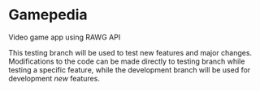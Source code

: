 # Gamepedia
Video game app using RAWG API


This testing branch will be used to test new features and major changes.
Modifications to the code can be made directly to testing branch while testing a specific feature,
while the development branch will be used for development *new* features.
